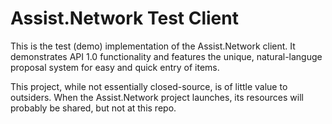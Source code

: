 Assist.Network Test Client
==========================

This is the test (demo) implementation of the Assist.Network client. It demonstrates
API 1.0 functionality and features the unique, natural-languge proposal system for
easy and quick entry of items.

This project, while not essentially closed-source, is of little value to outsiders.
When the Assist.Network project launches, its resources will probably be shared, but
not at this repo.